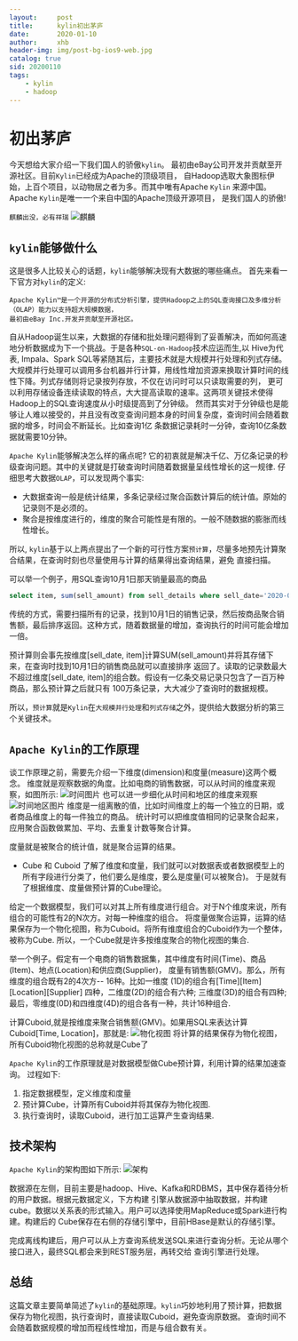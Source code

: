 ```yaml
---
layout:     post
title:      kylin初出茅庐
date:       2020-01-10
author:     xhb
header-img: img/post-bg-ios9-web.jpg
catalog: true
sid: 20200110
tags:
    - kylin
    - hadoop
---
```


# 初出茅庐
今天想给大家介绍一下我们国人的骄傲`kylin`。 最初由eBay公司开发并贡献至开源社区。目前`Kylin`已经成为Apache的顶级项目，
自Hadoop选取大象图标伊始，上百个项目，以动物居之者为多。而其中唯有Apache `Kylin` 来源中国。Apache `Kylin`是唯一一个来自中国的Apache顶级开源项目，
是我们国人的骄傲!

`麒麟出没，必有祥瑞`
![麒麟](https://pic.kuaizhan.com/g3/ff/a5/e13b-eb67-4ecc-b719-f762d36f956c49)

## `kylin`能够做什么
这是很多人比较关心的话题，`kylin`能够解决现有大数据的哪些痛点。
首先来看一下官方对`kylin`的定义:

```
Apache Kylin™是一个开源的分布式分析引擎，提供Hadoop之上的SQL查询接口及多维分析（OLAP）能力以支持超大规模数据，
最初由eBay Inc.开发并贡献至开源社区。

```

自从Hadoop诞生以来，大数据的存储和批处理问题得到了妥善解决，而如何高速地分析数据成为下一个挑战。于是各种`SQL-on-Hadoop`技术应运而生,以
Hive为代表, Impala、Spark SQL等紧随其后，主要技术就是大规模并行处理和列式存储。
大规模并行处理可以调用多台机器并行计算，用线性增加资源来换取计算时间的线性下降。列式存储则将记录按列存放，不仅在访问时可以只读取需要的列，
更可以利用存储设备连续读取的特点，大大提高读取的速率。这两项关键技术使得Hadoop上的SQL查询速度从小时级提高到了分钟级。
然而其实对于分钟级也是能够让人难以接受的，并且没有改变查询问题本身的时间复杂度，查询时间会随着数据的增多，时间会不断延长。比如查询1亿
条数据记录耗时一分钟，查询10亿条数据就需要10分钟。

`Apache Kylin`能够解决怎么样的痛点呢?
它的初衷就是解决千亿、万亿条记录的秒级查询问题。其中的关键就是打破查询时间随着数据量呈线性增长的这一规律.
仔细思考大数据`OLAP`，可以发现两个事实:
* 大数据查询一般是统计结果，多条记录经过聚合函数计算后的统计值。原始的记录则不是必须的。
* 聚合是按维度进行的，维度的聚合可能性是有限的。一般不随数据的膨胀而线性增长。

所以, `kylin`基于以上两点提出了一个新的可行性方案`预计算`，尽量多地预先计算聚合结果，在查询时刻也尽量使用与计算的结果得出查询结果，避免
直接扫描。

可以举一个例子，用SQL查询10月1日那天销量最高的商品

```sql
select item, sum(sell_amount) from sell_details where sell_date='2020-01-10' group by item order by sum(sell_amount) desc 

```

传统的方式，需要扫描所有的记录，找到10月1日的销售记录，然后按商品聚合销售额，最后排序返回。这种方式，随着数据量的增加，查询执行的时间可能会增加一倍。

预计算则会事先按维度[sell_date, item]计算SUM(sell_amount)并将其存储下来，在查询时找到10月1日的销售商品就可以直接排序
返回了。读取的记录数最大不超过维度[sell_date, item]的组合数。假设有一亿条交易记录只包含了一百万种商品，那么预计算之后就只有
100万条记录，大大减少了查询时的数据规模。

所以，`预计算`就是`Kylin`在`大规模并行处理`和`列式存储`之外，提供给大数据分析的第三个关键技术。

## `Apache Kylin`的工作原理
谈工作原理之前，需要先介绍一下维度(dimension)和度量(measure)这两个概念。
维度就是观察数据的角度。比如电商的销售数据，可以从时间的维度来观察，如图所示:
![时间图片](https://pic.kuaizhan.com/g3/02/89/41a0-7573-4fe2-839a-ab95f4f22d7b28)
也可以进一步细化从时间和地区的维度来观察
![时间地区图片](https://pic.kuaizhan.com/g3/9c/86/6dc3-a5ab-4a28-b60b-5b392299f0b342)
维度是一组离散的值，比如时间维度上的每一个独立的日期，或者商品维度上的每一件独立的商品。
统计时可以把维度值相同的记录聚合起来，应用聚合函数做累加、平均、去重复计数等聚合计算。

度量就是被聚合的统计值，就是聚合运算的结果。

* Cube 和 Cuboid
了解了维度和度量，我们就可以对数据表或者数据模型上的所有字段进行分类了，他们要么是维度，要么是度量(可以被聚合)。
于是就有了根据维度、度量做预计算的Cube理论。

给定一个数据模型，我们可以对其上所有维度进行组合。对于N个维度来说，所有组合的可能性有2的N次方。对每一种维度的组合。
将度量做聚合运算，运算的结果保存为一个物化视图，称为Cuboid。将所有维度组合的Cuboid作为一个整体，被称为Cube.
所以，一个Cube就是许多按维度聚合的物化视图的集合.

举一个例子。假定有一个电商的销售数据集，其中维度有时间(Time)、商品(Item)、地点(Location)和供应商(Supplier)，
度量有销售额(GMV)。那么，所有维度的组合既有2的4次方-- 16种。比如一维度 (1D)的组合有[Time][Item][Location][Supplier]
四种，二维度(2D)的组合有六种; 三维度(3D)的组合有四种; 最后，零维度(0D)和四维度(4D)的组合各有一种，共计16种组合.

计算Cuboid,就是按维度来聚合销售额(GMV)。如果用SQL来表达计算Cuboid[Time, Location]，那就是:
![物化视图](https://pic.kuaizhan.com/g3/80/9e/7e8e-7863-4f39-90fd-e21504f8597c65)
将计算的结果保存为物化视图，所有Cuboid物化视图的总称就是Cube了

`Apache Kylin`的工作原理就是对数据模型做Cube预计算，利用计算的结果加速查询。
过程如下:
1. 指定数据模型，定义维度和度量
2. 预计算Cube，计算所有Cuboid并将其保存为物化视图.
3. 执行查询时，读取Cuboid，进行加工运算产生查询结果.

## 技术架构
`Apache Kylin`的架构图如下所示:
![架构](https://pic.kuaizhan.com/g3/35/ba/9d32-b00d-490d-a742-0648e0a18a3680)

数据源在左侧，目前主要是hadoop、Hive、Kafka和RDBMS，其中保存着待分析的用户数据。根据元数据定义，下方构建
引擎从数据源中抽取数据，并构建cube。数据以关系表的形式输入。用户可以选择使用MapReduce或Spark进行构建。构建后的
Cube保存在右侧的存储引擎中，目前HBase是默认的存储引擎。

完成离线构建后，用户可以从上方查询系统发送SQL来进行查询分析。无论从哪个接口进入，最终SQL都会来到REST服务层，再转交给
查询引擎进行处理。

## 总结
这篇文章主要简单简述了`kylin`的基础原理。`kylin`巧妙地利用了预计算，把数据保存为物化视图，执行查询时，直接读取Cuboid，避免查询原数据。
查询时间不会随着数据规模的增加而程线性增加，而是与组合数有关。
